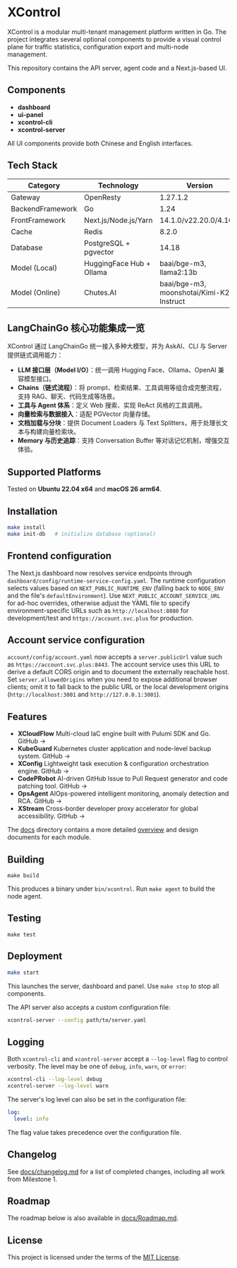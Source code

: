 # XControl

XControl is a modular multi-tenant management platform written in Go. The project integrates several optional components to provide a visual control plane for traffic statistics, configuration export and multi-node management.

This repository contains the API server, agent code and a Next.js-based UI.

## Components

- **dashboard**
- **ui-panel**
- **xcontrol-cli**
- **xcontrol-server**

All UI components provide both Chinese and English interfaces.

## Tech Stack

| Category         | Technology            | Version                    |
|------------------|-----------------------|----------------------------|
| Gateway          | OpenResty             | 1.27.1.2                   |
| BackendFramework | Go                    | 1.24                       |
| FrontFramework   | Next.js/Node.js/Yarn  | 14.1.0/v22.20.0/4.10.3     |
| Cache            | Redis                 | 8.2.0                      |
| Database         | PostgreSQL + pgvector | 14.18                      |
| Model (Local)    | HuggingFace Hub + Ollama | baai/bge-m3, llama2:13b |
| Model (Online)   | Chutes.AI  | baai/bge-m3, moonshotai/Kimi-K2-Instruct |

## LangChainGo 核心功能集成一览

XControl 通过 LangChainGo 统一接入多种大模型，并为 AskAI、CLI 与 Server 提供链式调用能力：

- **LLM 接口层（Model I/O）**：统一调用 Hugging Face、Ollama、OpenAI 兼容模型接口。
- **Chains（链式流程）**：将 prompt、检索结果、工具调用等组合成完整流程，支持 RAG、聊天、代码生成等场景。
- **工具与 Agent 体系**：定义 Web 搜索、实现 ReAct 风格的工具调用。
- **向量检索与数据接入**：适配 PGVector 向量存储。
- **文档加载与分块**：提供 Document Loaders 与 Text Splitters，用于处理长文本与构建向量检索块。
- **Memory 与历史追踪**：支持 Conversation Buffer 等对话记忆机制，增强交互体验。


## Supported Platforms

Tested on **Ubuntu 22.04 x64** and **macOS 26 arm64**.

## Installation

```bash
make install
make init-db   # initialize database (optional)
```

## Frontend configuration

The Next.js dashboard now resolves service endpoints through `dashboard/config/runtime-service-config.yaml`. The runtime
configuration selects values based on `NEXT_PUBLIC_RUNTIME_ENV` (falling back to `NODE_ENV` and the file's
`defaultEnvironment`). Use `NEXT_PUBLIC_ACCOUNT_SERVICE_URL` for ad-hoc overrides, otherwise adjust the YAML file to specify
environment-specific URLs such as `http://localhost:8080` for development/test and `https://account.svc.plus` for production.

## Account service configuration

`account/config/account.yaml` now accepts a `server.publicUrl` value such as `https://account.svc.plus:8443`. The account service
uses this URL to derive a default CORS origin and to document the externally reachable host. Set `server.allowedOrigins` when you
need to expose additional browser clients; omit it to fall back to the public URL or the local development origins
(`http://localhost:3001` and `http://127.0.0.1:3001`).

## Features
- **XCloudFlow** Multi-cloud IaC engine built with Pulumi SDK and Go. GitHub →
- **KubeGuard** Kubernetes cluster application and node-level backup system. GitHub →
- **XConfig** Lightweight task execution & configuration orchestration engine. GitHub →
- **CodePRobot** AI-driven GitHub Issue to Pull Request generator and code patching tool. GitHub →
- **OpsAgent** AIOps-powered intelligent monitoring, anomaly detection and RCA. GitHub →
- **XStream** Cross-border developer proxy accelerator for global accessibility. GitHub →

The [docs](./docs) directory contains a more detailed [overview](./docs/overview.md) and design documents for each module.

## Building
```
make build
```
This produces a binary under `bin/xcontrol`. Run `make agent` to build the node agent.

## Testing
```
make test
```

## Deployment

```bash
make start
```

This launches the server, dashboard and panel. Use `make stop` to stop all components.

The API server also accepts a custom configuration file:

```bash
xcontrol-server --config path/to/server.yaml
```

## Logging

Both `xcontrol-cli` and `xcontrol-server` accept a `--log-level` flag to control verbosity. The level may be one of `debug`, `info`, `warn`, or `error`:

```bash
xcontrol-cli --log-level debug
xcontrol-server --log-level warn
```

The server's log level can also be set in the configuration file:

```yaml
log:
  level: info
```

The flag value takes precedence over the configuration file.

## Changelog

See [docs/changelog.md](./docs/changelog.md) for a list of completed changes, including all work from Milestone&nbsp;1.

## Roadmap

The roadmap below is also available in [docs/Roadmap.md](./docs/Roadmap.md).

## License

This project is licensed under the terms of the [MIT License](./LICENSE).
